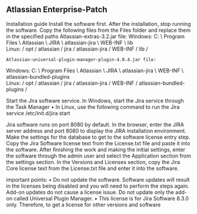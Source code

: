 ## Atlassian Enterprise-Patch

Installation guide
Install the software first. After the installation, stop running the software.
Copy the following files from the Files folder and replace them in the specified paths
	Atlassian-extras-3.2.jar file:
Windows: C: \ Program Files \ Atlassian \ JIRA \ atlassian-jira \ WEB-INF \ lib \
Linux: / opt / atlassian / jira / atlassian-jira / WEB-INF / lib /

	Atlassian-universal-plugin-manager-plugin-4.0.4.jar file:
Windows: C: \ Program Files \ Atlassian \ JIRA \ atlassian-jira \ WEB-INF \ atlassian-bundled-plugins \
Linux: / opt / atlassian / jira / atlassian-jira / WEB-INF / atlassian-bundled-plugins /

Start the Jira software service.
In Windows, start the Jira service through the Task Manager
• In Linux, use the following command to run the Jira service
/etc/init.d/jira start

Jira software runs on port 8080 by default. In the browser, enter the JIRA server address and port 8080 to display the JIRA installation environment.
Make the settings for the database to get to the software license entry step.
Copy the Jira Software license text from the License.txt file and paste it into the software.
After finishing the work and making the initial settings, enter the software through the admin user and select the Application section from the settings section.
In the Versions and Licenses section, copy the Jira Core license text from the License.txt file and enter it into the software.

important points:
• Do not update the software. Software updates will result in the licenses being disabled and you will need to perform the steps again.
Add-on updates do not cause a license issue. Do not update only the add-on‌ called Universal Plugin Manager.
• This license is for Jira Software 8.3.0 only. Therefore, to get a license for other versions and software